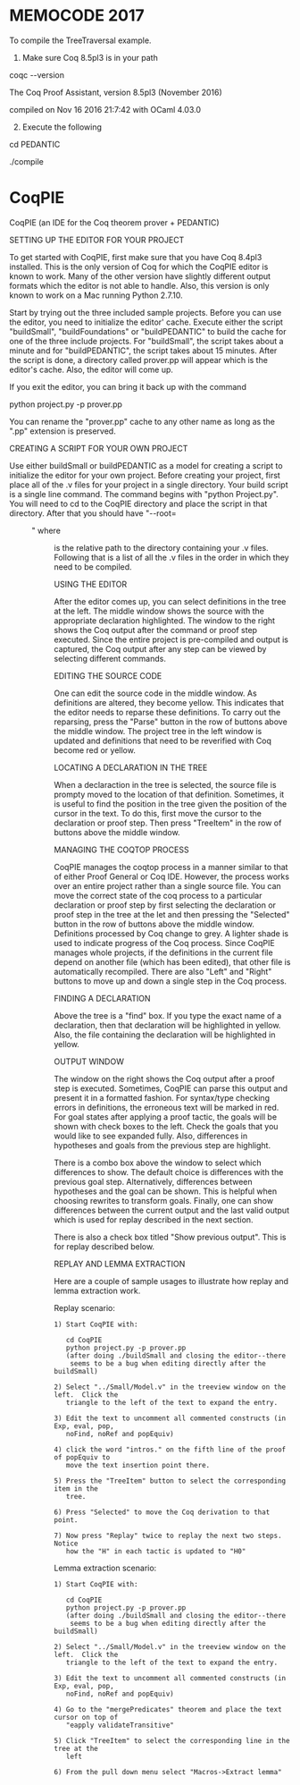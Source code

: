 #  MEMOCODE 2017

To compile the TreeTraversal example.

1) Make sure Coq 8.5pl3 is in your path

coqc --version

The Coq Proof Assistant, version 8.5pl3 (November 2016)

compiled on Nov 16 2016 21:7:42 with OCaml 4.03.0

2) Execute the following

cd PEDANTIC

./compile

#  CoqPIE

CoqPIE (an IDE for the Coq theorem prover + PEDANTIC)

SETTING UP THE EDITOR FOR YOUR PROJECT

To get started with CoqPIE, first make sure that you have Coq 8.4pl3 installed.
This is the only version of Coq for which the CoqPIE editor is known to work.
Many of the other version have slightly different output formats which the
editor is not able to handle.  Also, this version is only known to work on a
Mac running Python 2.7.10.

Start by trying out the three included sample projects.  Before you can use the
editor, you need to initialize the editor' cache.  Execute either the script
"buildSmall", "buildFoundations" or "buildPEDANTIC" to build the cache for one
of the three include projects.  For "buildSmall", the script takes about a
minute and for "buildPEDANTIC", the script takes about 15 minutes.  After the
script is done, a directory called prover.pp will appear which is the editor's
cache.  Also, the editor will come up.

If you exit the editor, you can bring it back up with the command

python project.py -p prover.pp

You can rename the "prover.pp" cache to any other name as long as the ".pp"
extension is preserved.

CREATING A SCRIPT FOR YOUR OWN PROJECT

Use either buildSmall or buildPEDANTIC as a model for creating a script to
initialize the editor for your own project.  Before creating your project,
first place all of the .v files for your project in a single directory.
Your build script is a single line command.  The command begins with
"python Project.py".  You will need to cd to the CoqPIE directory and place
the script in that directory.  After that you should have "--root=<dir>" where
<dir> is the relative path to the directory containing your .v files.
Following that is a list of all the .v files in the order in which they need
to be compiled.

USING THE EDITOR

After the editor comes up, you can select definitions in the tree at the left.
The middle window shows the source with the appropriate declaration
highlighted.  The window to the right shows the Coq output after the command
or proof step executed.  Since the entire project is pre-compiled and output
is captured, the Coq output after any step can be viewed by selecting different
commands.

EDITING THE SOURCE CODE

One can edit the source code in the middle window.  As definitions are altered,
they become yellow.  This indicates that the editor needs to reparse these
definitions.  To carry out the reparsing, press the "Parse" button in the
row of buttons above the middle window.  The project tree in the left window
is updated and definitions that need to be reverified with Coq become red or
yellow.

LOCATING A DECLARATION IN THE TREE

When a declaraction in the tree is selected, the source file is prompty moved
to the location of that definition.  Sometimes, it is useful to find the
position in the tree given the position of the cursor in the text.  To do this,
first move the cursor to the declaration or proof step.  Then press "TreeItem"
in the row of buttons above the middle window.

MANAGING THE COQTOP PROCESS

CoqPIE manages the coqtop process in a manner similar to that of either Proof
General or Coq IDE.  However, the process works over an entire project rather
than a single source file.  You can move the correct state of the coq process
to a particular declaration or proof step by first selecting the declaration
or proof step in the tree at the let and then pressing the "Selected" button in
the row of buttons above the middle window.  Definitions processed by Coq
change to grey.  A lighter shade is used to indicate progress of the Coq
process.  Since CoqPIE manages whole projects, if the definitions in the
current file depend on another file (which has been edited), that other file
is automatically recompiled.  There are also "Left" and "Right" buttons to
move up and down a single step in the Coq process.

FINDING A DECLARATION

Above the tree is a "find" box.  If you type the exact name of a declaration,
then that declaration will be highlighted in yellow.  Also, the file containing
the declaration will be highlighted in yellow.

OUTPUT WINDOW

The window on the right shows the Coq output after a proof step is executed.
Sometimes, CoqPIE can parse this output and present it in a formatted fashion.
For syntax/type checking errors in definitions, the erroneous text will be
marked in red.  For goal states after applying a proof tactic, the goals will
be shown with check boxes to the left.  Check the goals that you would like to
see expanded fully. Also, differences in hypotheses and goals from the previous
step are highlight.

There is a combo box above the window to select which differences to show.
The default choice is differences with the previous goal step.  Alternatively,
differences between hypotheses and the goal can be shown.  This is helpful when
choosing rewrites to transform goals.  Finally, one can show differences
between the current output and the last valid output which is used for replay
described in the next section.

There is also a check box titled "Show previous output".  This is for replay
described below.

REPLAY AND LEMMA EXTRACTION

Here are a couple of sample usages to illustrate how replay and lemma
extraction work.

Replay scenario:

    1) Start CoqPIE with:

       cd CoqPIE
       python project.py -p prover.pp
       (after doing ./buildSmall and closing the editor--there
        seems to be a bug when editing directly after the buildSmall)

    2) Select "../Small/Model.v" in the treeview window on the left.  Click the
       triangle to the left of the text to expand the entry.

    3) Edit the text to uncomment all commented constructs (in Exp, eval, pop,
       noFind, noRef and popEquiv)

    4) click the word "intros." on the fifth line of the proof of popEquiv to
       move the text insertion point there.

    5) Press the "TreeItem" button to select the corresponding item in the
       tree.

    6) Press "Selected" to move the Coq derivation to that point.

    7) Now press "Replay" twice to replay the next two steps.  Notice
       how the "H" in each tactic is updated to "H0"

Lemma extraction scenario:

    1) Start CoqPIE with:

       cd CoqPIE
       python project.py -p prover.pp
       (after doing ./buildSmall and closing the editor--there
        seems to be a bug when editing directly after the buildSmall)

    2) Select "../Small/Model.v" in the treeview window on the left.  Click the
       triangle to the left of the text to expand the entry.

    3) Edit the text to uncomment all commented constructs (in Exp, eval, pop,
       noFind, noRef and popEquiv)

    4) Go to the "mergePredicates" theorem and place the text cursor on top of
       "eapply validateTransitive"

    5) Click "TreeItem" to select the corresponding line in the tree at the
       left

    6) From the pull down menu select "Macros->Extract lemma"
